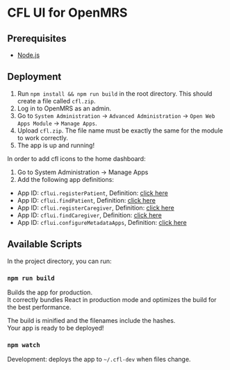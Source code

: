 # CFL UI for OpenMRS

## Prerequisites
* [Node.js](https://nodejs.org/en/)

## Deployment
1. Run `npm install && npm run build` in the root directory. This should create a file called `cfl.zip`.
2. Log in to OpenMRS as an admin.
3. Go to `System Administration` -> `Advanced Administration` -> `Open Web Apps Module` -> `Manage Apps`.
4. Upload `cfl.zip`. The file name must be exactly the same for the module to work correctly.
5. The app is up and running!

In order to add cfl icons to the home dashboard:
1. Go to System Administration -> Manage Apps
2. Add the following app definitions:
* App ID: `cflui.registerPatient`, Definition: [click here](public/app/registerPatient.json)
* App ID: `cflui.findPatient`, Definition: [click here](public/app/findPatient.json)
* App ID: `cflui.registerCaregiver`, Definition: [click here](public/app/registerCaregiver.json)
* App ID: `cflui.findCaregiver`, Definition: [click here](public/app/findCaregiver.json)
* App ID: `cflui.configureMetadataApps`, Definition: [click here](public/app/configureMetadataApps.json)

## Available Scripts

In the project directory, you can run:

### `npm run build`

Builds the app for production.\
It correctly bundles React in production mode and optimizes the build for the best performance.

The build is minified and the filenames include the hashes.\
Your app is ready to be deployed!
### `npm watch`

Development: deploys the app to `~/.cfl-dev` when files change. 
